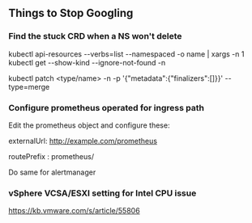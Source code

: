 ## Things to Stop Googling

### Find the stuck CRD when a NS won't delete

kubectl api-resources --verbs=list --namespaced -o name | xargs -n 1 kubectl get --show-kind --ignore-not-found -n <namespace>

kubectl patch <type/name> -n <namespace> -p '{"metadata":{"finalizers":[]}}' --type=merge


### Configure prometheus operated for ingress path

Edit the prometheus object and configure these:

externalUrl: http://example.com/prometheus

routePrefix : prometheus/

Do same for alertmanager

### vSphere VCSA/ESXI setting for Intel CPU issue
https://kb.vmware.com/s/article/55806
